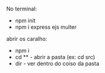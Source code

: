 No terminal:

- npm init
- npm i express ejs multer

abrir os caralho:

- npm i
- cd ** - abrir a pasta (ex: cd src) 
- dir - ver dentro do coiso da pasta
